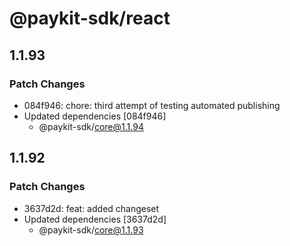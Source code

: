 # @paykit-sdk/react

## 1.1.93

### Patch Changes

- 084f946: chore: third attempt of testing automated publishing
- Updated dependencies [084f946]
  - @paykit-sdk/core@1.1.94

## 1.1.92

### Patch Changes

- 3637d2d: feat: added changeset
- Updated dependencies [3637d2d]
  - @paykit-sdk/core@1.1.93
